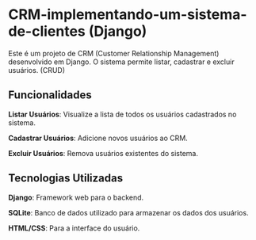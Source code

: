 # CRM-implementando-um-sistema-de-clientes (Django)
Este é um projeto de CRM (Customer Relationship Management) desenvolvido em Django. O sistema permite listar, cadastrar e excluir usuários. (CRUD)


## Funcionalidades

  **Listar Usuários**: Visualize a lista de todos os usuários cadastrados no sistema.
  
  **Cadastrar Usuários**: Adicione novos usuários ao CRM.
  
  **Excluir Usuários**: Remova usuários existentes do sistema.

## Tecnologias Utilizadas

  **Django**: Framework web para o backend.
  
  **SQLite**: Banco de dados utilizado para armazenar os dados dos usuários.
  
  **HTML/CSS**: Para a interface do usuário.
